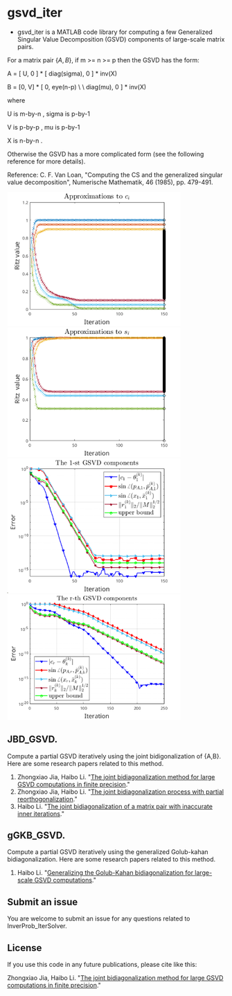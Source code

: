 # gsvd_iter

* gsvd_iter is a MATLAB code library for computing a few Generalized Singular Value Decomposition (GSVD) components of large-scale matrix pairs.

For a matrix pair $\{A,B\}$, if m >= n >= p then the GSVD has the form:

   A = [ U,  0 ] * [ diag(sigma),      0    ] * inv(X)
   
   B = [0, V] *  [ 0,       eye(n-p) \\ \\
                  diag(mu),        0    ] * inv(X)
                    
where

   U  is  m-by-n ,    sigma  is  p-by-1
   
   V  is  p-by-p ,    mu     is  p-by-1
   
   X  is  n-by-n .

Otherwise the GSVD has a more complicated form (see the following reference for more details).
 
Reference: C. F. Van Loan, "Computing the CS and the generalized singular value decomposition", Numerische Mathematik, 46 (1985), pp. 479-491. 

<img src="figs/ritz_A2.png" width="400" />  <img src="figs/ritz_L2.png" width="400" /> 
<img src="figs/conv2_l.png" width="400" /> <img src="figs/conv2_s.png" width="400" />


## JBD_GSVD. 
 
Compute a partial GSVD iteratively using the joint bidigonalization of {A,B}. Here are some research papers related to this method.

1. Zhongxiao Jia, Haibo Li. "[The joint bidiagonalization method for large GSVD computations in finite precision](https://doi.org/10.1137/22M1483608)."
2. Zhongxiao Jia, Haibo Li. "[The joint bidiagonalization process with partial reorthogonalization](https://doi.org/10.1007/s11075-020-01064-8)."
3. Haibo Li. "[The joint bidiagonalization of a matrix pair with inaccurate inner iterations](https://doi.org/10.1137/22M1541083)."


## gGKB_GSVD. 
 
Compute a partial GSVD iteratively using the generalized Golub-kahan bidiagonalization. Here are some research papers related to this method.

1. Haibo Li. "[Generalizing the Golub-Kahan bidiagonalization for large-scale GSVD computations](xxx)."


## Submit an issue
You are welcome to submit an issue for any questions related to InverProb_IterSolver. 

## License
If you use this code in any future publications, please cite like this:

Zhongxiao Jia, Haibo Li. "[The joint bidiagonalization method for large GSVD computations in finite precision](https://doi.org/10.1137/22M1483608)."




